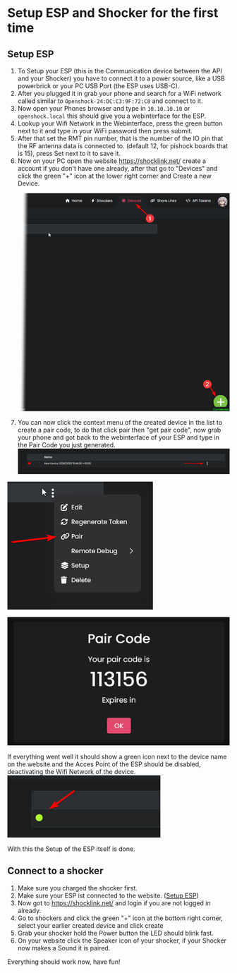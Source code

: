 # Setup ESP and Shocker for the first time

## Setup ESP


1. To Setup your ESP (this is the Communication device between the API and your Shocker) you have to connect it to a power source, like a USB powerbrick or your PC USB Port (the ESP uses USB-C).
2. After you plugged it in grab your phone and search for a WiFi network called similar to ``Openshock-24:DC:C3:9F:72:C8`` and connect to it.
3. Now open your Phones browser and type in ``10.10.10.10`` or ``openshock.local`` this should give you a webinterface for the ESP.
4. Lookup your Wifi Network in the Webinterface, press the green button next to it and type in your WiFi password then press submit.
5. After that set the RMT pin number, that is the number of the IO pin that the RF antenna data is connected to. (default 12, for pishock boards that is 15), press Set next to it to save it.
6. Now on your PC open the website https://shocklink.net/ create a account if you don't have one already, after that go to "Devices" and click the green "+" icon at the lower right corner and Create a new Device.

![Image "Find add Button"](../static/kyobinoyo/findaddbutton.png)  


7. You can now click the context menu of the created device in the list to create a pair code, to do that click pair then "get pair code", now grab your phone and got back to the webinterface of your ESP and type in the Pair Code you just generated.  
![Image "Find add Button"](../static/kyobinoyo/devicecontextmenu.png)
  
![Image "Find add Button"](../static/kyobinoyo/findpaircode.png)  
  
![Image "Find add Button"](../static/kyobinoyo/paircodeexample.png)  

  
If everything went well it should show a green icon next to the device name on the website and the Acces Point of the ESP should be disabled, deactivating the Wifi Network of the device.  
![Image "Find add Button"](../static/kyobinoyo/checkifonline.png)  

With this the Setup of the ESP itself is done.


## Connect to a shocker


1. Make sure you charged the shocker first.
2. Make sure your ESP ist connected to the website. ([Setup ESP](#setup-esp))
3. Now got to https://shocklink.net/ and login if you are not logged in already.
4. Go to shockers and click the green "+" icon at the bottom right corner, select your earlier created device and click create
5. Grab your shocker hold the Power button the LED should blink fast.
6. On your website click the Speaker icon of your shocker, if your Shocker now makes a Sound it is paired.


Everything should work now, have fun!
